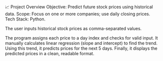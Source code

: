📈 Project Overview
Objective: Predict future stock prices using historical data.
Scope: Focus on one or more companies; use daily closing prices.
Tech Stack: Python.

The user inputs historical stock prices as comma-separated values.

The program assigns each price to a day index and checks for valid input.
It manually calculates linear regression (slope and intercept) to find the trend.
Using this trend, it predicts prices for the next 5 days.
Finally, it displays the predicted prices in a clean, readable format.
